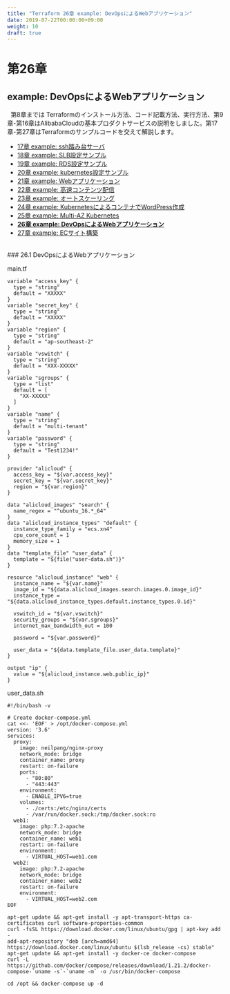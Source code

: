 ```yaml
---
title: "Terraform 26章 example: DevOpsによるWebアプリケーション"
date: 2019-07-22T00:00:00+09:00
weight: 10
draft: true
---
```

# 第26章
## example: DevOpsによるWebアプリケーション

&nbsp; 第8章までは Terraformのインストール方法、コード記載方法、実行方法、第9章-第16章はAlibabaCloudの基本プロダクトサービスの説明をしました。第17章-第27章はTerraformのサンプルコードを交えて解説します。

* [17章 example: ssh踏み台サーバ](docs/17/Bastion-Server.md)
* [18章 example: SLB設定サンプル](docs/18/SLB-Setting-Sample.md)
* [19章 example: RDS設定サンプル](docs/19/RDS-Setting-Sample.md)
* [20章 example: kubernetes設定サンプル](docs/20/Kubernetes-Setting-Sample.md)
* [21章 example: Webアプリケーション](docs/21/Web-Application.md)
* [22章 example: 高速コンテンツ配信](docs/22/Accelerated-Content-Delivery.md)
* [23章 example: オートスケーリング](docs/23/Auto-Scaling.md)
* [24章 example: KubernetesによるコンテナでWordPress作成](docs/24/Web-Application-on-Kubernetes.md)
* [25章 example: Multi-AZ Kubernetes](docs/25/Multi-AZ_kubernetes.md)
* **[26章 example: DevOpsによるWebアプリケーション](ddocs/26/DevOps-Web-Application.md)**
* [27章 example: ECサイト構築](docs/27/EC-Site-Sample.md)


<br>
### 26.1 DevOpsによるWebアプリケーション
&nbsp; 

main.tf
```
variable "access_key" {
  type = "string"
  default = "XXXXX"
}
variable "secret_key" {
  type = "string"
  default = "XXXXX"
}
variable "region" {
  type = "string"
  default = "ap-southeast-2"
}
variable "vswitch" {
  type = "string"
  default = "XXX-XXXXX"
}
variable "sgroups" {
  type = "list"
  default = [
    "XX-XXXXX"
  ]
}
variable "name" {
  type = "string"
  default = "multi-tenant"
}
variable "password" {
  type = "string"
  default = "Test1234!"
}

provider "alicloud" {
  access_key = "${var.access_key}"
  secret_key = "${var.secret_key}"
  region = "${var.region}"
}

data "alicloud_images" "search" {
  name_regex = "^ubuntu_16.*_64"
}
data "alicloud_instance_types" "default" {
  instance_type_family = "ecs.xn4"
  cpu_core_count = 1
  memory_size = 1
}
data "template_file" "user_data" {
  template = "${file("user-data.sh")}"
}

resource "alicloud_instance" "web" {
  instance_name = "${var.name}"
  image_id = "${data.alicloud_images.search.images.0.image_id}"
  instance_type = "${data.alicloud_instance_types.default.instance_types.0.id}"

  vswitch_id = "${var.vswitch}"
  security_groups = "${var.sgroups}"
  internet_max_bandwidth_out = 100

  password = "${var.password}"

  user_data = "${data.template_file.user_data.template}"
}

output "ip" {
  value = "${alicloud_instance.web.public_ip}"
}
```

user_data.sh
```
#!/bin/bash -v

# Create docker-compose.yml
cat <<- 'EOF' > /opt/docker-compose.yml
version: '3.6'
services:
  proxy:
    image: neilpang/nginx-proxy
    network_mode: bridge
    container_name: proxy
    restart: on-failure
    ports:
      - "80:80"
      - "443:443"
    environment:
      - ENABLE_IPV6=true
    volumes:
      - ./certs:/etc/nginx/certs
      - /var/run/docker.sock:/tmp/docker.sock:ro
  web1:
    image: php:7.2-apache
    network_mode: bridge
    container_name: web1
    restart: on-failure
    environment:
      - VIRTUAL_HOST=web1.com
  web2:
    image: php:7.2-apache
    network_mode: bridge
    container_name: web2
    restart: on-failure
    environment:
      - VIRTUAL_HOST=web2.com
EOF

apt-get update && apt-get install -y apt-transport-https ca-certificates curl software-properties-common
curl -fsSL https://download.docker.com/linux/ubuntu/gpg | apt-key add -
add-apt-repository "deb [arch=amd64] https://download.docker.com/linux/ubuntu $(lsb_release -cs) stable"
apt-get update && apt-get install -y docker-ce docker-compose
curl -L https://github.com/docker/compose/releases/download/1.21.2/docker-compose-`uname -s`-`uname -m` -o /usr/bin/docker-compose

cd /opt && docker-compose up -d
```
